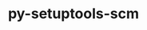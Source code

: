 ---
title: "py-setuptools-scm"
layout: cache
categories: [package, v0.19]
meta: {"versions": ["6.3.2", "7.0.5"], "compilers": ["gcc@=11.1.0", "gcc@=7.3.1", "gcc@=7.5.0", "oneapi@=2022.1.0"], "oss": ["amzn2", "ubuntu18.04", "ubuntu20.04"], "platforms": ["linux"], "targets": ["aarch64", "neoverse_n1", "x86_64", "x86_64_v3"], "stacks": ["aws-isc", "aws-isc-aarch64", "data-vis-sdk", "e4s", "e4s-oneapi", "ml-cpu", "ml-cuda", "ml-rocm", "radiuss"], "num_specs": 14, "num_specs_by_stack": {"aws-isc-aarch64": 2, "aws-isc": 1, "ml-cuda": 2, "ml-rocm": 1, "ml-cpu": 2, "data-vis-sdk": 1, "radiuss": 3, "e4s": 4, "e4s-oneapi": 1}}
spec_details: [{"hash": "3vfjgy7inv7jcomvu42urxzhrgyp6y3f", "compiler": "gcc@=7.3.1", "versions": ["7.0.5"], "os": "amzn2", "platform": "linux", "target": "aarch64", "variants": ["build_system=python_pip", "+toml"], "stacks": ["aws-isc-aarch64"], "size": "-", "tarball": "https://binaries.spack.io/releases/v0.19/build_cache/linux-amzn2-aarch64/gcc-7.3.1/py-setuptools-scm-7.0.5/linux-amzn2-aarch64-gcc-7.3.1-py-setuptools-scm-7.0.5-3vfjgy7inv7jcomvu42urxzhrgyp6y3f.spack"}, {"hash": "puv6qvvscrwnhnwtyk7cxwugtlxwf26p", "compiler": "gcc@=7.3.1", "versions": ["7.0.5"], "os": "amzn2", "platform": "linux", "target": "neoverse_n1", "variants": ["build_system=python_pip", "+toml"], "stacks": ["aws-isc-aarch64"], "size": "-", "tarball": "https://binaries.spack.io/releases/v0.19/build_cache/linux-amzn2-neoverse_n1/gcc-7.3.1/py-setuptools-scm-7.0.5/linux-amzn2-neoverse_n1-gcc-7.3.1-py-setuptools-scm-7.0.5-puv6qvvscrwnhnwtyk7cxwugtlxwf26p.spack"}, {"hash": "zxibmrfjtpvbt2xwhyrka2ubwc5ioqx6", "compiler": "gcc@=7.3.1", "versions": ["7.0.5"], "os": "amzn2", "platform": "linux", "target": "x86_64_v3", "variants": ["build_system=python_pip", "+toml"], "stacks": ["aws-isc"], "size": "-", "tarball": "https://binaries.spack.io/releases/v0.19/build_cache/linux-amzn2-x86_64_v3/gcc-7.3.1/py-setuptools-scm-7.0.5/linux-amzn2-x86_64_v3-gcc-7.3.1-py-setuptools-scm-7.0.5-zxibmrfjtpvbt2xwhyrka2ubwc5ioqx6.spack"}, {"hash": "dzmbmajtqgscsyqo7zikxle3ww4ef6nl", "compiler": "gcc@=7.3.1", "versions": ["7.0.5"], "os": "amzn2", "platform": "linux", "target": "x86_64_v3", "variants": ["build_system=python_pip", "+toml"], "stacks": ["ml-cuda", "ml-rocm", "ml-cpu"], "size": "-", "tarball": "https://binaries.spack.io/releases/v0.19/build_cache/linux-amzn2-x86_64_v3/gcc-7.3.1/py-setuptools-scm-7.0.5/linux-amzn2-x86_64_v3-gcc-7.3.1-py-setuptools-scm-7.0.5-dzmbmajtqgscsyqo7zikxle3ww4ef6nl.spack"}, {"hash": "elmvwynhgjkprx3sd3s3722jufocyz2r", "compiler": "gcc@=7.3.1", "versions": ["7.0.5"], "os": "amzn2", "platform": "linux", "target": "x86_64_v3", "variants": ["build_system=python_pip", "+toml"], "stacks": ["ml-cuda", "ml-cpu"], "size": "-", "tarball": "https://binaries.spack.io/releases/v0.19/build_cache/linux-amzn2-x86_64_v3/gcc-7.3.1/py-setuptools-scm-7.0.5/linux-amzn2-x86_64_v3-gcc-7.3.1-py-setuptools-scm-7.0.5-elmvwynhgjkprx3sd3s3722jufocyz2r.spack"}, {"hash": "qwjxket5rxrc45zx27b6w43hh7stdgwy", "compiler": "gcc@=7.5.0", "versions": ["6.3.2"], "os": "ubuntu18.04", "platform": "linux", "target": "x86_64", "variants": ["build_system=python_pip", "+toml"], "stacks": ["data-vis-sdk"], "size": "-", "tarball": "https://binaries.spack.io/releases/v0.19/build_cache/linux-ubuntu18.04-x86_64/gcc-7.5.0/py-setuptools-scm-6.3.2/linux-ubuntu18.04-x86_64-gcc-7.5.0-py-setuptools-scm-6.3.2-qwjxket5rxrc45zx27b6w43hh7stdgwy.spack"}, {"hash": "jz6sf3jt2p7zcxzdbbbrfeisainze33z", "compiler": "gcc@=7.5.0", "versions": ["7.0.5"], "os": "ubuntu18.04", "platform": "linux", "target": "x86_64", "variants": ["build_system=python_pip", "+toml"], "stacks": ["radiuss"], "size": "-", "tarball": "https://binaries.spack.io/releases/v0.19/build_cache/linux-ubuntu18.04-x86_64/gcc-7.5.0/py-setuptools-scm-7.0.5/linux-ubuntu18.04-x86_64-gcc-7.5.0-py-setuptools-scm-7.0.5-jz6sf3jt2p7zcxzdbbbrfeisainze33z.spack"}, {"hash": "rrz26syezpifefdvv2b5backstrggnmc", "compiler": "gcc@=7.5.0", "versions": ["7.0.5"], "os": "ubuntu18.04", "platform": "linux", "target": "x86_64", "variants": ["build_system=python_pip", "+toml"], "stacks": ["radiuss"], "size": "-", "tarball": "https://binaries.spack.io/releases/v0.19/build_cache/linux-ubuntu18.04-x86_64/gcc-7.5.0/py-setuptools-scm-7.0.5/linux-ubuntu18.04-x86_64-gcc-7.5.0-py-setuptools-scm-7.0.5-rrz26syezpifefdvv2b5backstrggnmc.spack"}, {"hash": "httrputbrcwksnmywpzp7eluskf3mnjq", "compiler": "gcc@=7.5.0", "versions": ["7.0.5"], "os": "ubuntu18.04", "platform": "linux", "target": "x86_64", "variants": ["build_system=python_pip", "+toml"], "stacks": ["radiuss"], "size": "-", "tarball": "https://binaries.spack.io/releases/v0.19/build_cache/linux-ubuntu18.04-x86_64/gcc-7.5.0/py-setuptools-scm-7.0.5/linux-ubuntu18.04-x86_64-gcc-7.5.0-py-setuptools-scm-7.0.5-httrputbrcwksnmywpzp7eluskf3mnjq.spack"}, {"hash": "f7ymkxhohb5ktbaqb6d6hrjfca7o275m", "compiler": "gcc@=11.1.0", "versions": ["7.0.5"], "os": "ubuntu20.04", "platform": "linux", "target": "x86_64", "variants": ["build_system=python_pip", "+toml"], "stacks": ["e4s"], "size": "-", "tarball": "https://binaries.spack.io/releases/v0.19/build_cache/linux-ubuntu20.04-x86_64/gcc-11.1.0/py-setuptools-scm-7.0.5/linux-ubuntu20.04-x86_64-gcc-11.1.0-py-setuptools-scm-7.0.5-f7ymkxhohb5ktbaqb6d6hrjfca7o275m.spack"}, {"hash": "mifbkst4og3tfeynmd6gkqde7nzllzlo", "compiler": "gcc@=11.1.0", "versions": ["7.0.5"], "os": "ubuntu20.04", "platform": "linux", "target": "x86_64", "variants": ["build_system=python_pip", "+toml"], "stacks": ["e4s"], "size": "-", "tarball": "https://binaries.spack.io/releases/v0.19/build_cache/linux-ubuntu20.04-x86_64/gcc-11.1.0/py-setuptools-scm-7.0.5/linux-ubuntu20.04-x86_64-gcc-11.1.0-py-setuptools-scm-7.0.5-mifbkst4og3tfeynmd6gkqde7nzllzlo.spack"}, {"hash": "uvjsmchjgp7wrojm4leu5znfk2tkfj67", "compiler": "gcc@=11.1.0", "versions": ["7.0.5"], "os": "ubuntu20.04", "platform": "linux", "target": "x86_64", "variants": ["build_system=python_pip", "+toml"], "stacks": ["e4s"], "size": "-", "tarball": "https://binaries.spack.io/releases/v0.19/build_cache/linux-ubuntu20.04-x86_64/gcc-11.1.0/py-setuptools-scm-7.0.5/linux-ubuntu20.04-x86_64-gcc-11.1.0-py-setuptools-scm-7.0.5-uvjsmchjgp7wrojm4leu5znfk2tkfj67.spack"}, {"hash": "zxbfpg5vtufugv4kbmkwaq4xnozy52kh", "compiler": "gcc@=11.1.0", "versions": ["7.0.5"], "os": "ubuntu20.04", "platform": "linux", "target": "x86_64", "variants": ["build_system=python_pip", "+toml"], "stacks": ["e4s"], "size": "-", "tarball": "https://binaries.spack.io/releases/v0.19/build_cache/linux-ubuntu20.04-x86_64/gcc-11.1.0/py-setuptools-scm-7.0.5/linux-ubuntu20.04-x86_64-gcc-11.1.0-py-setuptools-scm-7.0.5-zxbfpg5vtufugv4kbmkwaq4xnozy52kh.spack"}, {"hash": "5le35g5dn4rvtsak4ehkrcqb6cnr4qkw", "compiler": "oneapi@=2022.1.0", "versions": ["7.0.5"], "os": "ubuntu20.04", "platform": "linux", "target": "x86_64", "variants": ["build_system=python_pip", "+toml"], "stacks": ["e4s-oneapi"], "size": "-", "tarball": "https://binaries.spack.io/releases/v0.19/build_cache/linux-ubuntu20.04-x86_64/oneapi-2022.1.0/py-setuptools-scm-7.0.5/linux-ubuntu20.04-x86_64-oneapi-2022.1.0-py-setuptools-scm-7.0.5-5le35g5dn4rvtsak4ehkrcqb6cnr4qkw.spack"}]
---
